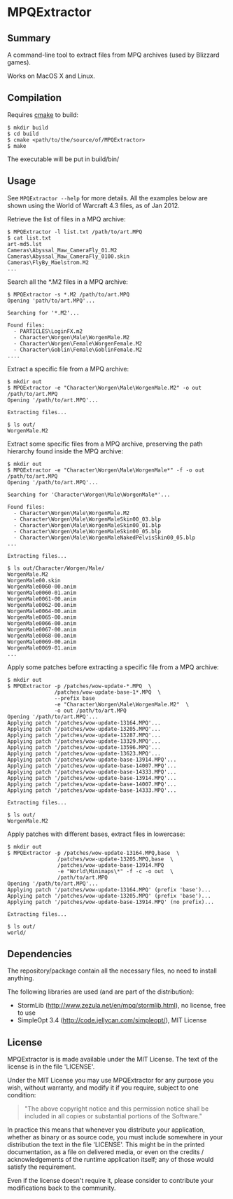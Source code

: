 # MPQExtractor

## Summary

A command-line tool to extract files from MPQ archives (used by Blizzard games).

Works on MacOS X and Linux.

## Compilation

Requires <a href="http://www.cmake.org/">cmake</a> to build:

    $ mkdir build
    $ cd build
    $ cmake <path/to/the/source/of/MPQExtractor>
    $ make

The executable will be put in build/bin/


## Usage

See `MPQExtractor --help` for more details. All the examples below are shown using the World of Warcraft 4.3 files, as of Jan 2012.

Retrieve the list of files in a MPQ archive:

    $ MPQExtractor -l list.txt /path/to/art.MPQ
    $ cat list.txt
    art-md5.lst
    Cameras\Abyssal_Maw_CameraFly_01.M2
    Cameras\Abyssal_Maw_CameraFly_0100.skin
    Cameras\FlyBy_Maelstrom.M2
    ...


Search all the *.M2 files in a MPQ archive:

    $ MPQExtractor -s *.M2 /path/to/art.MPQ
    Opening 'path/to/art.MPQ'...

    Searching for '*.M2'...

    Found files:
      - PARTICLES\LoginFX.m2
      - Character\Worgen\Male\WorgenMale.M2
      - Character\Worgen\Female\WorgenFemale.M2
      - Character\Goblin\Female\GoblinFemale.M2
    ....


Extract a specific file from a MPQ archive:

    $ mkdir out
    $ MPQExtractor -e "Character\Worgen\Male\WorgenMale.M2" -o out /path/to/art.MPQ
    Opening '/path/to/art.MPQ'...

    Extracting files...

    $ ls out/
    WorgenMale.M2


Extract some specific files from a MPQ archive, preserving the path hierarchy found inside the MPQ archive:

    $ mkdir out
    $ MPQExtractor -e "Character\Worgen\Male\WorgenMale*" -f -o out /path/to/art.MPQ
    Opening '/path/to/art.MPQ'...

    Searching for 'Character\Worgen\Male\WorgenMale*'...

    Found files:
      - Character\Worgen\Male\WorgenMale.M2
      - Character\Worgen\Male\WorgenMaleSkin00_03.blp
      - Character\Worgen\Male\WorgenMaleSkin00_01.blp
      - Character\Worgen\Male\WorgenMaleSkin00_05.blp
      - Character\Worgen\Male\WorgenMaleNakedPelvisSkin00_05.blp
    ...

    Extracting files...

    $ ls out/Character/Worgen/Male/
    WorgenMale.M2
    WorgenMale00.skin
    WorgenMale0060-00.anim
    WorgenMale0060-01.anim
    WorgenMale0061-00.anim
    WorgenMale0062-00.anim
    WorgenMale0064-00.anim
    WorgenMale0065-00.anim
    WorgenMale0066-00.anim
    WorgenMale0067-00.anim
    WorgenMale0068-00.anim
    WorgenMale0069-00.anim
    WorgenMale0069-01.anim
    ...


Apply some patches before extracting a specific file from a MPQ archive:

    $ mkdir out
    $ MPQExtractor -p /patches/wow-update-*.MPQ  \
                   /patches/wow-update-base-1*.MPQ  \
                   --prefix base
                   -e "Character\Worgen\Male\WorgenMale.M2"  \
                   -o out /path/to/art.MPQ
    Opening '/path/to/art.MPQ'...
    Applying patch '/patches/wow-update-13164.MPQ'...
    Applying patch '/patches/wow-update-13205.MPQ'...
    Applying patch '/patches/wow-update-13287.MPQ'...
    Applying patch '/patches/wow-update-13329.MPQ'...
    Applying patch '/patches/wow-update-13596.MPQ'...
    Applying patch '/patches/wow-update-13623.MPQ'...
    Applying patch '/patches/wow-update-base-13914.MPQ'...
    Applying patch '/patches/wow-update-base-14007.MPQ'...
    Applying patch '/patches/wow-update-base-14333.MPQ'...
    Applying patch '/patches/wow-update-base-13914.MPQ'...
    Applying patch '/patches/wow-update-base-14007.MPQ'...
    Applying patch '/patches/wow-update-base-14333.MPQ'...

    Extracting files...

    $ ls out/
    WorgenMale.M2

Apply patches with different bases, extract files in lowercase:

    $ mkdir out
    $ MPQExtractor -p /patches/wow-update-13164.MPQ,base  \
                    /patches/wow-update-13205.MPQ,base  \
                    /patches/wow-update-base-13914.MPQ
                    -e "World\Minimaps\*" -f -c -o out  \
                    /path/to/art.MPQ
    Opening '/path/to/art.MPQ'...
    Applying patch '/patches/wow-update-13164.MPQ' (prefix 'base')...
    Applying patch '/patches/wow-update-13205.MPQ' (prefix 'base')...
    Applying patch '/patches/wow-update-base-13914.MPQ' (no prefix)...

    Extracting files...

    $ ls out/
    world/


## Dependencies

The repository/package contain all the necessary files, no need to install anything.

The following libraries are used (and are part of the distribution):

* StormLib (http://www.zezula.net/en/mpq/stormlib.html), no license, free to use
* SimpleOpt 3.4 (http://code.jellycan.com/simpleopt/), MIT License


## License

MPQExtractor is is made available under the MIT License. The text of the license is in the file 'LICENSE'.

Under the MIT License you may use MPQExtractor for any purpose you wish, without warranty, and modify it if you require, subject to one condition:

>   "The above copyright notice and this permission notice shall be included in
>   all copies or substantial portions of the Software."

In practice this means that whenever you distribute your application, whether as binary or as source code, you must include somewhere in your distribution the
text in the file 'LICENSE'. This might be in the printed documentation, as a file on delivered media, or even on the credits / acknowledgements of the
runtime application itself; any of those would satisfy the requirement. 

Even if the license doesn't require it, please consider to contribute your modifications back to the community.
